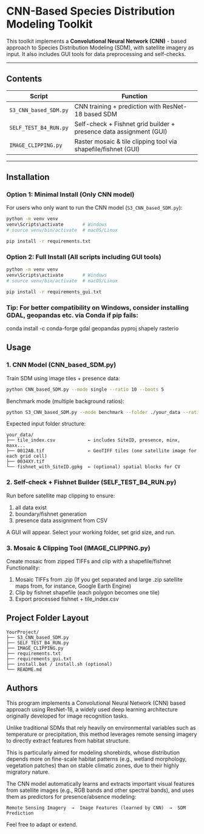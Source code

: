 # CNN-Based Species Distribution Modeling Toolkit 

This toolkit implements a **Convolutional Neural Network (CNN)** - based approach to Species Distribution Modeling (SDM), with satellite imagery as input. It also includes GUI tools for data preprocessing and self-checks.

---

## Contents

| Script                    | Function                                                                 |
|---------------------------|--------------------------------------------------------------------------|
| `S3_CNN_based_SDM.py`     | CNN training + prediction with ResNet-18 based SDM                       |
| `SELF_TEST_B4_RUN.py`     | Self-check + Fishnet grid builder + presence data assignment (GUI)      |
| `IMAGE_CLIPPING.py`       | Raster mosaic & tile clipping tool via shapefile/fishnet (GUI)          |

---

## Installation

### Option 1: Minimal Install (Only CNN model)

For users who only want to run the CNN model (`S3_CNN_based_SDM.py`):

```bash
python -m venv venv
venv\Scripts\activate       # Windows
# source venv/bin/activate  # macOS/Linux

pip install -r requirements.txt
```

### Option 2: Full Install (All scripts including GUI tools)

```bash
python -m venv venv
venv\Scripts\activate       # Windows
# source venv/bin/activate  # macOS/Linux

pip install -r requirements_gui.txt
```

### Tip: For better compatibility on Windows, consider installing GDAL, geopandas etc. via Conda if pip fails:

conda install -c conda-forge gdal geopandas pyproj shapely rasterio

## Usage
### 1. CNN Model (CNN_based_SDM.py)

Train SDM using image tiles + presence data:
```bash
python CNN_based_SDM.py --mode single --ratio 10 --boots 5
```


Benchmark mode (multiple background ratios):
```bash
python S3_CNN_based_SDM.py --mode benchmark --folder ./your_data --ratios 10,50,100 --boots 5
```

Expected input folder structure:
```
your_data/
├── tile_index.csv            ← includes SiteID, presence, minx, maxx...
├── 0012AB.tif                ← GeoTIFF tiles (one satellite image for each grid cell)
├── 0034XY.tif
└── fishnet_with_SiteID.gpkg  ← (optional) spatial blocks for CV
```

### 2. Self-check + Fishnet Builder (SELF_TEST_B4_RUN.py)
Run before satellite map clipping to ensure:
1. all data exist
2. boundary/fishnet generation
3. presence data assignment from CSV

A GUI will appear. Select your working folder, set grid size, and run.


### 3. Mosaic & Clipping Tool (IMAGE_CLIPPING.py)
Create mosaic from zipped TIFFs and clip with a shapefile/fishnet
Functionality:
1. Mosaic TIFFs from .zip (If you get separated and large .zip satellite maps from, for instance, Google Earth Engine)
2. Clip by fishnet shapefile (each polygon becomes one tile)
3. Export processed fishnet + tile_index.csv

## Project Folder Layout

```
YourProject/
├── S3_CNN_based_SDM.py
├── SELF_TEST_B4_RUN.py
├── IMAGE_CLIPPING.py
├── requirements.txt
├── requirements_gui.txt
├── install.bat / install.sh (optional)
└── README.md
```

## Authors
This program implements a Convolutional Neural Network (CNN) based approach using ResNet-18, a widely used deep learning architecture originally developed for image recognition tasks.

Unlike traditional SDMs that rely heavily on environmental variables such as temperature or precipitation, this method leverages remote sensing imagery to directly extract features from habitat structure.

This is particularly aimed for modeling shorebirds, whose distribution depends more on fine-scale habitat patterns (e.g., wetland morphology, vegetation patches) than on stable climatic zones, due to their highly migratory nature.

The CNN model automatically learns and extracts important visual features from satellite images (e.g., RGB bands and other spectral bands), and uses them as predictors for presence/absence modeling:

    Remote Sensing Imagery  →  Image Features (learned by CNN)  →  SDM Prediction

Feel free to adapt or extend.

